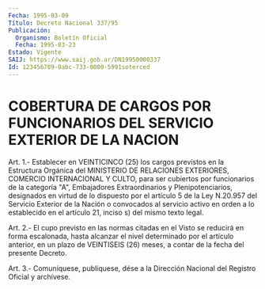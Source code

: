 ```yaml
---
Fecha: 1995-03-09
Título: Decreto Nacional 337/95
Publicación:
  Organismo: Boletín Oficial
  Fecha: 1995-03-23
Estado: Vigente
SAIJ: https://www.saij.gob.ar/DN19950000337
Id: 123456789-0abc-733-0000-5991soterced
---
```

# COBERTURA DE CARGOS POR FUNCIONARIOS DEL SERVICIO EXTERIOR DE LA NACION

<a id="1"></a>
Art. 1.- Establecer en VEINTICINCO (25) los cargos previstos en la Estructura  Orgánica  del  MINISTERIO  DE RELACIONES EXTERIORES, COMERCIO INTERNACIONAL Y CULTO, para ser cubiertos por funcionarios de  la categoría "A", Embajadores  Extraordinarios  y Plenipotenciarios,  designados  en  virtud  de  lo dispuesto por el artículo 5 de la Ley N.20.957 del Servicio Exterior  de la Nación o convocados  al  servicio  activo  en orden a lo establecido  en  el artículo 21, inciso s) del mismo texto legal.

<a id="2"></a>
Art. 2.- El cupo previsto en las normas citadas en el Visto se reducirá  en  forma escalonada, hasta alcanzar el nivel determinado por el artículo  anterior,  en un plazo de VEINTISEIS (26) meses, a contar de la fecha del presente Decreto.

<a id="3"></a>
Art. 3.- Comuníquese, publíquese, dése a la Dirección Nacional del Registro Oficial y archívese.